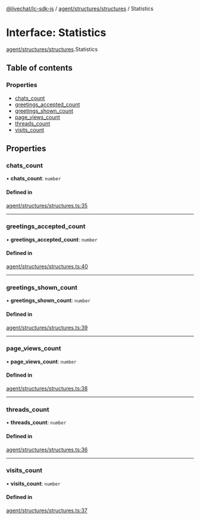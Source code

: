 [@livechat/lc-sdk-js](../README.md) / [agent/structures/structures](../modules/agent_structures_structures.md) / Statistics

# Interface: Statistics

[agent/structures/structures](../modules/agent_structures_structures.md).Statistics

## Table of contents

### Properties

- [chats\_count](agent_structures_structures.Statistics.md#chats_count)
- [greetings\_accepted\_count](agent_structures_structures.Statistics.md#greetings_accepted_count)
- [greetings\_shown\_count](agent_structures_structures.Statistics.md#greetings_shown_count)
- [page\_views\_count](agent_structures_structures.Statistics.md#page_views_count)
- [threads\_count](agent_structures_structures.Statistics.md#threads_count)
- [visits\_count](agent_structures_structures.Statistics.md#visits_count)

## Properties

### chats\_count

• **chats\_count**: `number`

#### Defined in

[agent/structures/structures.ts:35](https://github.com/livechat/lc-sdk-js/blob/125a327/src/agent/structures/structures.ts#L35)

___

### greetings\_accepted\_count

• **greetings\_accepted\_count**: `number`

#### Defined in

[agent/structures/structures.ts:40](https://github.com/livechat/lc-sdk-js/blob/125a327/src/agent/structures/structures.ts#L40)

___

### greetings\_shown\_count

• **greetings\_shown\_count**: `number`

#### Defined in

[agent/structures/structures.ts:39](https://github.com/livechat/lc-sdk-js/blob/125a327/src/agent/structures/structures.ts#L39)

___

### page\_views\_count

• **page\_views\_count**: `number`

#### Defined in

[agent/structures/structures.ts:38](https://github.com/livechat/lc-sdk-js/blob/125a327/src/agent/structures/structures.ts#L38)

___

### threads\_count

• **threads\_count**: `number`

#### Defined in

[agent/structures/structures.ts:36](https://github.com/livechat/lc-sdk-js/blob/125a327/src/agent/structures/structures.ts#L36)

___

### visits\_count

• **visits\_count**: `number`

#### Defined in

[agent/structures/structures.ts:37](https://github.com/livechat/lc-sdk-js/blob/125a327/src/agent/structures/structures.ts#L37)
